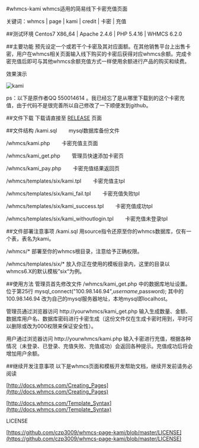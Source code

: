 #whmcs-kami
whmcs适用的简易线下卡密充值页面

关键词：whmcs | page | kami | credit | 卡密 | 充值

##测试环境
Centos7 X86_64 | Apache 2.4.6 | PHP 5.4.16 | WHMCS 6.2.0

##主要功能
预先设定一个或若干个卡密及其对应面额。在其他销售平台上出售卡密，用户在whmcs相关页面输入线下购买的卡密后获得对应whmcs余额。完成卡密充值后即可与其他whmcs余额充值方式一样使用余额进行产品的购买和续费。

效果演示

![kami](http://dl.hiczp.com/github/kami.jpg)

ps：以下是原作者QQ 550014614 。我已经忘了是从哪里下载到的这个卡密充值，由于代码不是很完善所以自己修改了一下顺便发到github。

##文件下载
下载请直接至 [RELEASE](https://github.com/czp3009/whmcs-page-kami/releases) 页面

##文件结构
/kami.sql&nbsp;&nbsp;&nbsp;&nbsp;&nbsp;&nbsp;&nbsp;&nbsp;mysql数据库备份文件

/whmcs/kami.php&nbsp;&nbsp;&nbsp;&nbsp;&nbsp;&nbsp;&nbsp;&nbsp;卡密充值主页面

/whmcs/kami_get.php&nbsp;&nbsp;&nbsp;&nbsp;&nbsp;&nbsp;&nbsp;&nbsp;管理员快速添加卡密页

/whmcs/kami_pay.php&nbsp;&nbsp;&nbsp;&nbsp;&nbsp;&nbsp;&nbsp;&nbsp;卡密充值结果返回页

/whmcs/templates/six/kami.tpl&nbsp;&nbsp;&nbsp;&nbsp;&nbsp;&nbsp;&nbsp;&nbsp;卡密充值主tpl

/whmcs/templates/six/kami_fail.tpl&nbsp;&nbsp;&nbsp;&nbsp;&nbsp;&nbsp;&nbsp;&nbsp;卡密充值失败tpl

/whmcs/templates/six/kami_success.tpl&nbsp;&nbsp;&nbsp;&nbsp;&nbsp;&nbsp;&nbsp;&nbsp;卡密充值成功tpl

/whmcs/templates/six/kami_withoutlogin.tpl&nbsp;&nbsp;&nbsp;&nbsp;&nbsp;&nbsp;&nbsp;&nbsp;卡密充值未登录tpl

##文件部署注意事项
/kami.sql 用source指令还原至你的whmcs数据库，仅有一个表，表名为kami。

/whmcs/* 部署至你的whmcs根目录，注意给予正确权限。

/whmcs/templates/six/* 放入你正在使用的模板目录内，这里的目录以whmcs6.X的默认模板”six“为例。


##使用方法
管理员首先修改文件 /whmcs/kami_get.php 中的数据库地址设置。位于第25行 mysql_connect("100.98.146.94",$username,$password); 其中的 100.98.146.94 改为自己的mysql服务器地址，本地mysql即localhost。

管理员通过浏览器访问 http://yourwhmcs/kami_get.php 输入生成数量、金额、数据库用户名、数据库密码进行卡密生成（这份文件仅在生成卡密时用到，平时可以删除或改为000权限来保证安全性）。

用户通过浏览器访问 http://yourwhmcs/kami.php 输入卡密进行充值，根据各种情况（未登录、已登录、充值失败、充值成功）会返回各种提示。充值成功后将会增加用户余额。

##继续开发注意事项
以下是whmcs页面和模板开发帮助文档，继续开发前请务必阅读

[http://docs.whmcs.com/Creating_Pages](http://docs.whmcs.com/Creating_Pages)

[http://docs.whmcs.com/Template_Syntax](http://docs.whmcs.com/Template_Syntax)

LICENSE

[https://github.com/czp3009/whmcs-page-kami/blob/master/LICENSE](https://github.com/czp3009/whmcs-page-kami/blob/master/LICENSE)
